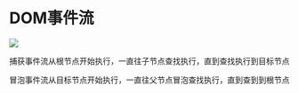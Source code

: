 # DOM事件流

![](https://cdn.staticaly.com/gh/845415120/picx-images-hosting@master/20230811/e75981477c37dd679917c77f397e3ed5f26a917a64dca8a1809b0b72503c2f0d.pqnt6bk2q0g.webp)

捕获事件流从根节点开始执⾏，⼀直往⼦节点查找执⾏，直到查找执⾏到⽬标节点

冒泡事件流从⽬标节点开始执⾏，⼀直往⽗节点冒泡查找执⾏，直到查到到根节点